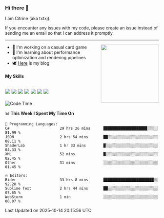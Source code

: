 ### Hi there 👋

I am Citrine (aka txtxj).

If you encounter any issues with my code, please create an issue instead of sending me an email so that I can address it promptly.

---

<img align="right" height="190" src="http://github-profile-summary-cards.vercel.app/api/cards/stats?username=txtxj&theme=vue">

- 🌱 I'm working on a casual card game
- 📖 I'm learning about performance optimization and rendering pipelines
- 🕊️ [Here](https://txtxj.top) is my blog

#### My Skills

![](https://img.shields.io/badge/Unity-000000?logo=unity&logoColor=fff)
![](https://img.shields.io/badge/C%23-239120?logo=csharp&logoColor=fff)
![](https://img.shields.io/badge/Python-3e74a2?logo=python&logoColor=fff)
![](https://img.shields.io/badge/C++-65318e?logo=cplusplus&logoColor=fff)
![](https://img.shields.io/badge/Vue-4FC08D?logo=vuedotjs&logoColor=fff)
![](https://img.shields.io/badge/Blender-f5792a?logo=blender&logoColor=fff)
![](https://img.shields.io/badge/MS%20SQL-cc2927?logo=microsoftsqlserver&logoColor=fff)
---

<!--START_SECTION:waka-->
![Code Time](http://img.shields.io/badge/Code%20Time-3%2C477%20hrs%2010%20mins-blue)

📊 **This Week I Spent My Time On** 

```text
💬 Programming Languages: 
C#                       29 hrs 26 mins      ████████████████████░░░░░   81.99 % 
JSON                     2 hrs 54 mins       ██░░░░░░░░░░░░░░░░░░░░░░░   08.11 % 
ShaderLab                1 hr 33 mins        █░░░░░░░░░░░░░░░░░░░░░░░░   04.33 % 
XML                      52 mins             █░░░░░░░░░░░░░░░░░░░░░░░░   02.45 % 
Other                    31 mins             ░░░░░░░░░░░░░░░░░░░░░░░░░   01.45 % 

🔥 Editors: 
Rider                    33 hrs 8 mins       ███████████████████████░░   92.28 % 
Sublime Text             2 hrs 44 mins       ██░░░░░░░░░░░░░░░░░░░░░░░   07.65 % 
WebStorm                 1 min               ░░░░░░░░░░░░░░░░░░░░░░░░░   00.07 % 
```


 Last Updated on 2025-10-14 20:15:56 UTC
<!--END_SECTION:waka-->
